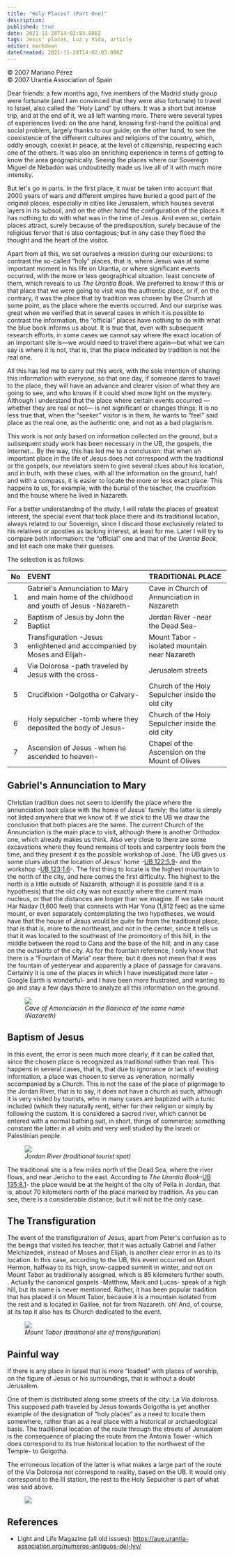```yaml
---
title: "Holy Places? (Part One)"
description: 
published: true
date: 2021-11-28T14:02:03.086Z
tags: Jesus' places, Luz y Vida, article
editor: markdown
dateCreated: 2021-11-28T14:02:03.086Z
---
```


<p class="v-card v-sheet theme--light gray lighten-3 px-2">© 2007 Mariano Pérez<br>© 2007 Urantia Association of Spain</p>


Dear friends: a few months ago, five members of the Madrid study group were fortunate (and I am convinced that they were also fortunate) to travel to Israel, also called the “Holy Land” by others. It was a short but intense trip, and at the end of it, we all left wanting more. There were several types of experiences lived: on the one hand, knowing first-hand the political and social problem, largely thanks to our guide; on the other hand, to see the coexistence of the different cultures and religions of the country, which, oddly enough, coexist in peace, at the level of citizenship, respecting each one of the others. It was also an enriching experience in terms of getting to know the area geographically. Seeing the places where our Sovereign Miguel de Nebadón was undoubtedly made us live all of it with much more intensity.

But let's go in parts. In the first place, it must be taken into account that 2000 years of wars and different empires have buried a good part of the original places, especially in cities like Jerusalem, which houses several layers in its subsoil, and on the other hand the configuration of the places It has nothing to do with what was in the time of Jesus. And even so, certain places attract, surely because of the predisposition, surely because of the religious fervor that is also contagious; but in any case they flood the thought and the heart of the visitor.

Apart from all this, we set ourselves a mission during our excursions: to contrast the so-called “holy” places, that is, where Jesus was at some important moment in his life on Urantia, or where significant events occurred, with the more or less geographical situation. least concrete of them, which reveals to us _The Urantia Book_. We preferred to know if this or that place that we were going to visit was the authentic place, or if, on the contrary, it was the place that by tradition was chosen by the Church at some point, as the place where the events occurred. And our surprise was great when we verified that in several cases in which it is possible to contrast the information, the “official” places have nothing to do with what the blue book informs us about. It is true that, even with subsequent research efforts, in some cases we cannot say where the exact location of an important site is—we would need to travel there again—but what we can say is where it is not, that is, that the place indicated by tradition is not the real one.

All this has led me to carry out this work, with the sole intention of sharing this information with everyone, so that one day, if someone dares to travel to the place, they will have an advance and clearer vision of what they are going to see, and who knows if it could shed more light on the mystery. Although I understand that the place where certain events occurred —whether they are real or not— is not significant or changes things; It is no less true that, when the “seeker” visitor is in them, he wants to “feel” said place as the real one, as the authentic one, and not as a bad plagiarism.

This work is not only based on information collected on the ground, but a subsequent study work has been necessary in the UB, the gospels, the Internet... By the way, this has led me to a conclusion: that when an important place in the life of Jesus does not correspond with the traditional or the gospels, our revelators seem to give several clues about his location, and in truth, with these clues, with all the information on the ground, hah! and with a compass, it is easier to locate the more or less exact place. This happens to us, for example, with the burial of the teacher, the crucifixion and the house where he lived in Nazareth.

For a better understanding of the study, I will relate the places of greatest interest, the special event that took place there and its traditional location, always related to our Sovereign, since I discard those exclusively related to his relatives or apostles as lacking interest, at least for me. Later I will try to compare both information: the “official” one and that of the _Urantia Book_, and let each one make their guesses.

The selection is as follows:

| **No** | **EVENT** | **TRADITIONAL PLACE** |
| :---: | :--- | :--- |
| 1 | Gabriel's Annunciation to Mary and main home of the childhood and youth of Jesus -Nazareth- | Cave in Church of Annunciation in Nazareth |
| 2 | Baptism of Jesus by John the Baptist | Jordan River -near the Dead Sea- |
| 3 | Transfiguration -Jesus enlightened and accompanied by Moses and Elijah- | Mount Tabor - isolated mountain near Nazareth |
| 4 | Via Dolorosa -path traveled by Jesus with the cross- | Jerusalem streets |
| 5 | Crucifixion -Golgotha or Calvary- | Church of the Holy Sepulcher inside the old city |
| 6 | Holy sepulcher -tomb where they deposited the body of Jesus- | Church of the Holy Sepulcher inside the old city |
| 7 | Ascension of Jesus -when he ascended to heaven- | Chapel of the Ascension on the Mount of Olives |

## Gabriel's Annunciation to Mary

Christian tradition does not seem to identify the place where the annunciation took place with the home of Jesus' family; the latter is simply not listed anywhere that we know of. If we stick to the UB we draw the conclusion that both places are the same. The current Church of the Annunciation is the main place to visit, although there is another Orthodox one, which already makes us think. Also very close to there are some excavations where they found remains of tools and carpentry tools from the time, and they present it as the possible workshop of José. The UB gives us some clues about the location of Jesus' home -[UB 122:5.9](/en/The_Urantia_Book/122#p5_9)- and the workshop -[UB 123:1.6](/en/The_Urantia_Book/123#p1_6)-. The first thing to locate is the highest mountain to the north of the city, and here comes the first difficulty. The highest to the north is a little outside of Nazareth, although it is possible (and it is a hypothesis) that the old city was not exactly where the current main nucleus, or that the distances are longer than we imagine. If we take mount Har Nadav (1,600 feet) that connects with Har Yona (1,812 feet) as the same mount, or even separately contemplating the two hypotheses, we would have that the house of Jesus would be quite far from the traditional place, that is that is, more to the northeast, and not in the center, since it tells us that it was located to the southeast of the promontory of this hill, in the middle between the road to Cana and the base of the hill, and in any case on the outskirts of the city. As for the fountain reference, I only know that there is a “Fountain of Maria” near there; but it does not mean that it was the fountain of yesteryear and apparently a place of passage for caravans. Certainly it is one of the places in which I have investigated more later -Google Earth is wonderful- and I have been more frustrated, and wanting to go and stay a few days there to analyze all this information on the ground.

<figure id="Figure_1" class="image urantiapedia">
<img src="/image/article/Luz_y_Vida/LyV11/02.jpg">
<figcaption><em>Cave of Amonciación in the Basicica of the same name (Nazareth)</em></figcaption>
</figure>

## Baptism of Jesus

In this event, the error is seen much more clearly, if it can be called that, since the chosen place is recognized as traditional rather than real. This happens in several cases, that is, that due to ignorance or lack of existing information, a place was chosen to serve as veneration, normally accompanied by a Church. This is not the case of the place of pilgrimage to the Jordan River, that is to say, it does not have a church as such, although it is very visited by tourists, who in many cases are baptized with a tunic included (which they naturally rent), either for their religion or simply by following the custom. It is considered a sacred river, which cannot be entered with a normal bathing suit, in short, things of commerce; something constant the latter in all visits and very well studied by the Israeli or Palestinian people.

<figure id="Figure_2" class="image urantiapedia">
<img src="/image/article/Luz_y_Vida/LyV11/01.jpg">
<figcaption><em>Jordan River (traditional tourist spot)
</em></figcaption>
</figure>

The traditional site is a few miles north of the Dead Sea, where the river flows, and near Jericho to the east. According to _The Urantia Book_-[UB 135:8.1](/en/The_Urantia_Book/135#p8_1)- the place would be at the height of the city of Pella in Jordan, that is, about 70 kilometers north of the place marked by tradition. As you can see, there is a considerable distance; but it will not be the only case.

## The Transfiguration

The event of the transfiguration of Jesus, apart from Peter's confusion as to the beings that visited his teacher, that it was actually Gabriel and Father Melchizedek, instead of Moses and Elijah, is another clear error in as to its location. In this case, according to the UB, this event occurred on Mount Hermon, halfway to its high, snow-capped summit in winter, and not on Mount Tabor as traditionally assigned, which is 85 kilometers further south. . Actually the canonical gospels -Matthew, Mark and Lucas- speak of a high hill, but its name is never mentioned. Rather, it has been popular tradition that has placed it on Mount Tabor, because it is a mountain isolated from the rest and is located in Galilee, not far from Nazareth. oh! And, of course, at its top it also has its Church dedicated to the event.

<figure id="Figure_3" class="image urantiapedia">
<img src="/image/article/Luz_y_Vida/LyV11/03.jpg">
<figcaption><em>Mount Tabor (traditional site of transfiguration)</em></figcaption>
</figure>

## Painful way

If there is any place in Israel that is more “loaded” with places of worship, on the figure of Jesus or his surroundings, that is without a doubt Jerusalem.

One of them is distributed along some streets of the city: La Vía dolorosa. This supposed path traveled by Jesus towards Golgotha is yet another example of the designation of “holy places” as a need to locate them somewhere, rather than as a real place with a historical or archaeological basis. The traditional location of the route through the streets of Jerusalem is the consequence of placing the route from the Antonia Tower -which does correspond to its true historical location to the northwest of the Temple- to Golgotha.

The erroneous location of the latter is what makes a large part of the route of the Via Dolorosa not correspond to reality, based on the UB. It would only correspond to the III station, the rest to the Holy Sepulcher is part of what was said above.

<figure id="Figure_4" class="image urantiapedia">
<img src="/image/article/Luz_y_Vida/LyV11/04.jpg">
</figure>

## References

- Light and Life Magazine (all old issues): https://aue.urantia-association.org/numeros-antiguos-del-lyv/

